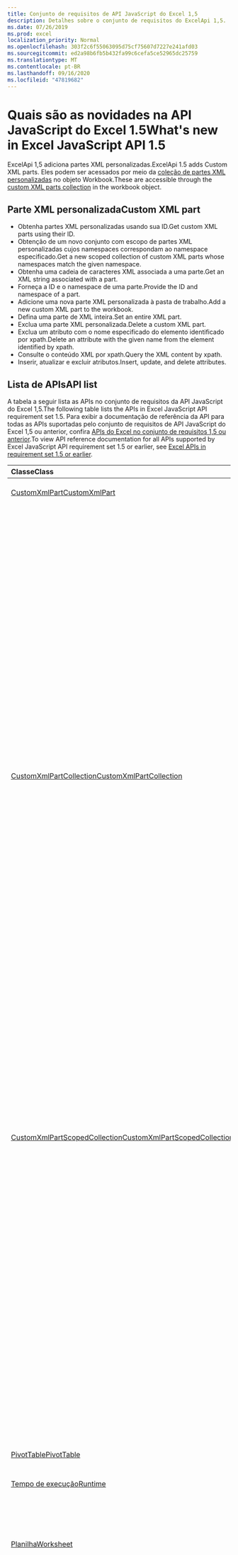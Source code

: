 ```yaml
---
title: Conjunto de requisitos de API JavaScript do Excel 1,5
description: Detalhes sobre o conjunto de requisitos do ExcelApi 1,5.
ms.date: 07/26/2019
ms.prod: excel
localization_priority: Normal
ms.openlocfilehash: 303f2c6f55063095d75cf75607d7227e241afd03
ms.sourcegitcommit: ed2a98b6fb5b432fa99c6cefa5ce52965dc25759
ms.translationtype: MT
ms.contentlocale: pt-BR
ms.lasthandoff: 09/16/2020
ms.locfileid: "47819682"
---
```

# <a name="whats-new-in-excel-javascript-api-15"></a><span data-ttu-id="e53a0-103">Quais são as novidades na API JavaScript do Excel 1.5</span><span class="sxs-lookup"><span data-stu-id="e53a0-103">What's new in Excel JavaScript API 1.5</span></span>

<span data-ttu-id="e53a0-104">ExcelApi 1,5 adiciona partes XML personalizadas.</span><span class="sxs-lookup"><span data-stu-id="e53a0-104">ExcelApi 1.5 adds Custom XML parts.</span></span> <span data-ttu-id="e53a0-105">Eles podem ser acessados por meio da [coleção de partes XML personalizadas](/javascript/api/excel/excel.workbook#customxmlparts) no objeto Workbook.</span><span class="sxs-lookup"><span data-stu-id="e53a0-105">These are accessible through the [custom XML parts collection](/javascript/api/excel/excel.workbook#customxmlparts) in the workbook object.</span></span>

## <a name="custom-xml-part"></a><span data-ttu-id="e53a0-106">Parte XML personalizada</span><span class="sxs-lookup"><span data-stu-id="e53a0-106">Custom XML part</span></span>

* <span data-ttu-id="e53a0-107">Obtenha partes XML personalizadas usando sua ID.</span><span class="sxs-lookup"><span data-stu-id="e53a0-107">Get custom XML parts using their ID.</span></span>
* <span data-ttu-id="e53a0-108">Obtenção de um novo conjunto com escopo de partes XML personalizadas cujos namespaces correspondam ao namespace especificado.</span><span class="sxs-lookup"><span data-stu-id="e53a0-108">Get a new scoped collection of custom XML parts whose namespaces match the given namespace.</span></span>
* <span data-ttu-id="e53a0-109">Obtenha uma cadeia de caracteres XML associada a uma parte.</span><span class="sxs-lookup"><span data-stu-id="e53a0-109">Get an XML string associated with a part.</span></span>
* <span data-ttu-id="e53a0-110">Forneça a ID e o namespace de uma parte.</span><span class="sxs-lookup"><span data-stu-id="e53a0-110">Provide the ID and namespace of a part.</span></span>
* <span data-ttu-id="e53a0-111">Adicione uma nova parte XML personalizada à pasta de trabalho.</span><span class="sxs-lookup"><span data-stu-id="e53a0-111">Add a new custom XML part to the workbook.</span></span>
* <span data-ttu-id="e53a0-112">Defina uma parte de XML inteira.</span><span class="sxs-lookup"><span data-stu-id="e53a0-112">Set an entire XML part.</span></span>
* <span data-ttu-id="e53a0-113">Exclua uma parte XML personalizada.</span><span class="sxs-lookup"><span data-stu-id="e53a0-113">Delete a custom XML part.</span></span>
* <span data-ttu-id="e53a0-114">Exclua um atributo com o nome especificado do elemento identificado por xpath.</span><span class="sxs-lookup"><span data-stu-id="e53a0-114">Delete an attribute with the given name from the element identified by xpath.</span></span>
* <span data-ttu-id="e53a0-115">Consulte o conteúdo XML por xpath.</span><span class="sxs-lookup"><span data-stu-id="e53a0-115">Query the XML content by xpath.</span></span>
* <span data-ttu-id="e53a0-116">Inserir, atualizar e excluir atributos.</span><span class="sxs-lookup"><span data-stu-id="e53a0-116">Insert, update, and delete attributes.</span></span>

## <a name="api-list"></a><span data-ttu-id="e53a0-117">Lista de APIs</span><span class="sxs-lookup"><span data-stu-id="e53a0-117">API list</span></span>

<span data-ttu-id="e53a0-118">A tabela a seguir lista as APIs no conjunto de requisitos da API JavaScript do Excel 1,5.</span><span class="sxs-lookup"><span data-stu-id="e53a0-118">The following table lists the APIs in Excel JavaScript API requirement set 1.5.</span></span> <span data-ttu-id="e53a0-119">Para exibir a documentação de referência da API para todas as APIs suportadas pelo conjunto de requisitos de API JavaScript do Excel 1,5 ou anterior, confira [APIs do Excel no conjunto de requisitos 1,5 ou anterior](/javascript/api/excel?view=excel-js-1.5&preserve-view=true).</span><span class="sxs-lookup"><span data-stu-id="e53a0-119">To view API reference documentation for all APIs supported by Excel JavaScript API requirement set 1.5 or earlier, see [Excel APIs in requirement set 1.5 or earlier](/javascript/api/excel?view=excel-js-1.5&preserve-view=true).</span></span>

| <span data-ttu-id="e53a0-120">Classe</span><span class="sxs-lookup"><span data-stu-id="e53a0-120">Class</span></span> | <span data-ttu-id="e53a0-121">Campos</span><span class="sxs-lookup"><span data-stu-id="e53a0-121">Fields</span></span> | <span data-ttu-id="e53a0-122">Descrição</span><span class="sxs-lookup"><span data-stu-id="e53a0-122">Description</span></span> |
|:---|:---|:---|
|[<span data-ttu-id="e53a0-123">CustomXmlPart</span><span class="sxs-lookup"><span data-stu-id="e53a0-123">CustomXmlPart</span></span>](/javascript/api/excel/excel.customxmlpart)|[<span data-ttu-id="e53a0-124">delete()</span><span class="sxs-lookup"><span data-stu-id="e53a0-124">delete()</span></span>](/javascript/api/excel/excel.customxmlpart#delete--)|<span data-ttu-id="e53a0-125">Exclui a parte XML personalizada.</span><span class="sxs-lookup"><span data-stu-id="e53a0-125">Deletes the custom XML part.</span></span>|
||[<span data-ttu-id="e53a0-126">getXml()</span><span class="sxs-lookup"><span data-stu-id="e53a0-126">getXml()</span></span>](/javascript/api/excel/excel.customxmlpart#getxml--)|<span data-ttu-id="e53a0-127">Obtém o conteúdo XML completo da parte XML personalizada.</span><span class="sxs-lookup"><span data-stu-id="e53a0-127">Gets the custom XML part's full XML content.</span></span>|
||[<span data-ttu-id="e53a0-128">id</span><span class="sxs-lookup"><span data-stu-id="e53a0-128">id</span></span>](/javascript/api/excel/excel.customxmlpart#id)|<span data-ttu-id="e53a0-129">A ID da parte XML personalizada.</span><span class="sxs-lookup"><span data-stu-id="e53a0-129">The custom XML part's ID.</span></span> <span data-ttu-id="e53a0-130">Somente leitura.</span><span class="sxs-lookup"><span data-stu-id="e53a0-130">Read-only.</span></span>|
||[<span data-ttu-id="e53a0-131">namespaceUri</span><span class="sxs-lookup"><span data-stu-id="e53a0-131">namespaceUri</span></span>](/javascript/api/excel/excel.customxmlpart#namespaceuri)|<span data-ttu-id="e53a0-132">O URI do namespace da parte XML personalizada.</span><span class="sxs-lookup"><span data-stu-id="e53a0-132">The custom XML part's namespace URI.</span></span> <span data-ttu-id="e53a0-133">Somente leitura.</span><span class="sxs-lookup"><span data-stu-id="e53a0-133">Read-only.</span></span>|
||[<span data-ttu-id="e53a0-134">setXml (XML: String)</span><span class="sxs-lookup"><span data-stu-id="e53a0-134">setXml(xml: string)</span></span>](/javascript/api/excel/excel.customxmlpart#setxml-xml-)|<span data-ttu-id="e53a0-135">Define o conteúdo XML completo da parte XML personalizada.</span><span class="sxs-lookup"><span data-stu-id="e53a0-135">Sets the custom XML part's full XML content.</span></span>|
|[<span data-ttu-id="e53a0-136">CustomXmlPartCollection</span><span class="sxs-lookup"><span data-stu-id="e53a0-136">CustomXmlPartCollection</span></span>](/javascript/api/excel/excel.customxmlpartcollection)|[<span data-ttu-id="e53a0-137">Add (XML: String)</span><span class="sxs-lookup"><span data-stu-id="e53a0-137">add(xml: string)</span></span>](/javascript/api/excel/excel.customxmlpartcollection#add-xml-)|<span data-ttu-id="e53a0-138">Adiciona uma nova parte XML personalizada à pasta de trabalho.</span><span class="sxs-lookup"><span data-stu-id="e53a0-138">Adds a new custom XML part to the workbook.</span></span>|
||[<span data-ttu-id="e53a0-139">getByNamespace (namespaceUri: cadeia de caracteres)</span><span class="sxs-lookup"><span data-stu-id="e53a0-139">getByNamespace(namespaceUri: string)</span></span>](/javascript/api/excel/excel.customxmlpartcollection#getbynamespace-namespaceuri-)|<span data-ttu-id="e53a0-140">Obtém uma nova coleção com escopo de partes XML personalizadas cujos namespaces correspondem ao namespace especificado.</span><span class="sxs-lookup"><span data-stu-id="e53a0-140">Gets a new scoped collection of custom XML parts whose namespaces match the given namespace.</span></span>|
||[<span data-ttu-id="e53a0-141">getCount()</span><span class="sxs-lookup"><span data-stu-id="e53a0-141">getCount()</span></span>](/javascript/api/excel/excel.customxmlpartcollection#getcount--)|<span data-ttu-id="e53a0-142">Obtém o número de partes CustomXml na coleção.</span><span class="sxs-lookup"><span data-stu-id="e53a0-142">Gets the number of CustomXml parts in the collection.</span></span>|
||[<span data-ttu-id="e53a0-143">getItem(id: string)</span><span class="sxs-lookup"><span data-stu-id="e53a0-143">getItem(id: string)</span></span>](/javascript/api/excel/excel.customxmlpartcollection#getitem-id-)|<span data-ttu-id="e53a0-144">Obtém uma parte XML personalizada com base em sua ID.</span><span class="sxs-lookup"><span data-stu-id="e53a0-144">Gets a custom XML part based on its ID.</span></span>|
||[<span data-ttu-id="e53a0-145">getItemOrNullObject(id: string)</span><span class="sxs-lookup"><span data-stu-id="e53a0-145">getItemOrNullObject(id: string)</span></span>](/javascript/api/excel/excel.customxmlpartcollection#getitemornullobject-id-)|<span data-ttu-id="e53a0-146">Obtém uma parte XML personalizada com base em sua ID.</span><span class="sxs-lookup"><span data-stu-id="e53a0-146">Gets a custom XML part based on its ID.</span></span>|
||[<span data-ttu-id="e53a0-147">items</span><span class="sxs-lookup"><span data-stu-id="e53a0-147">items</span></span>](/javascript/api/excel/excel.customxmlpartcollection#items)|<span data-ttu-id="e53a0-148">Obtém os itens filhos carregados nesta coleção.</span><span class="sxs-lookup"><span data-stu-id="e53a0-148">Gets the loaded child items in this collection.</span></span>|
|[<span data-ttu-id="e53a0-149">CustomXmlPartScopedCollection</span><span class="sxs-lookup"><span data-stu-id="e53a0-149">CustomXmlPartScopedCollection</span></span>](/javascript/api/excel/excel.customxmlpartscopedcollection)|[<span data-ttu-id="e53a0-150">getCount()</span><span class="sxs-lookup"><span data-stu-id="e53a0-150">getCount()</span></span>](/javascript/api/excel/excel.customxmlpartscopedcollection#getcount--)|<span data-ttu-id="e53a0-151">Obtém o número de partes CustomXML nesta coleção.</span><span class="sxs-lookup"><span data-stu-id="e53a0-151">Gets the number of CustomXML parts in this collection.</span></span>|
||[<span data-ttu-id="e53a0-152">getItem(id: string)</span><span class="sxs-lookup"><span data-stu-id="e53a0-152">getItem(id: string)</span></span>](/javascript/api/excel/excel.customxmlpartscopedcollection#getitem-id-)|<span data-ttu-id="e53a0-153">Obtém uma parte XML personalizada com base em sua ID.</span><span class="sxs-lookup"><span data-stu-id="e53a0-153">Gets a custom XML part based on its ID.</span></span>|
||[<span data-ttu-id="e53a0-154">getItemOrNullObject(id: string)</span><span class="sxs-lookup"><span data-stu-id="e53a0-154">getItemOrNullObject(id: string)</span></span>](/javascript/api/excel/excel.customxmlpartscopedcollection#getitemornullobject-id-)|<span data-ttu-id="e53a0-155">Obtém uma parte XML personalizada com base em sua ID.</span><span class="sxs-lookup"><span data-stu-id="e53a0-155">Gets a custom XML part based on its ID.</span></span>|
||[<span data-ttu-id="e53a0-156">getOnlyItem()</span><span class="sxs-lookup"><span data-stu-id="e53a0-156">getOnlyItem()</span></span>](/javascript/api/excel/excel.customxmlpartscopedcollection#getonlyitem--)|<span data-ttu-id="e53a0-157">Se o conjunto contiver exatamente um item, esse método o retornará.</span><span class="sxs-lookup"><span data-stu-id="e53a0-157">If the collection contains exactly one item, this method returns it.</span></span>|
||[<span data-ttu-id="e53a0-158">getOnlyItemOrNullObject()</span><span class="sxs-lookup"><span data-stu-id="e53a0-158">getOnlyItemOrNullObject()</span></span>](/javascript/api/excel/excel.customxmlpartscopedcollection#getonlyitemornullobject--)|<span data-ttu-id="e53a0-159">Se o conjunto contiver exatamente um item, esse método o retornará.</span><span class="sxs-lookup"><span data-stu-id="e53a0-159">If the collection contains exactly one item, this method returns it.</span></span>|
||[<span data-ttu-id="e53a0-160">items</span><span class="sxs-lookup"><span data-stu-id="e53a0-160">items</span></span>](/javascript/api/excel/excel.customxmlpartscopedcollection#items)|<span data-ttu-id="e53a0-161">Obtém os itens filhos carregados nesta coleção.</span><span class="sxs-lookup"><span data-stu-id="e53a0-161">Gets the loaded child items in this collection.</span></span>|
|[<span data-ttu-id="e53a0-162">PivotTable</span><span class="sxs-lookup"><span data-stu-id="e53a0-162">PivotTable</span></span>](/javascript/api/excel/excel.pivottable)|[<span data-ttu-id="e53a0-163">id</span><span class="sxs-lookup"><span data-stu-id="e53a0-163">id</span></span>](/javascript/api/excel/excel.pivottable#id)|<span data-ttu-id="e53a0-164">Id da Tabela Dinâmica.</span><span class="sxs-lookup"><span data-stu-id="e53a0-164">Id of the PivotTable.</span></span> <span data-ttu-id="e53a0-165">Somente leitura.</span><span class="sxs-lookup"><span data-stu-id="e53a0-165">Read-only.</span></span>|
|[<span data-ttu-id="e53a0-166">Tempo de execução</span><span class="sxs-lookup"><span data-stu-id="e53a0-166">Runtime</span></span>](/javascript/api/excel/excel.runtime)||[<span data-ttu-id="e53a0-167">Pasta de trabalho</span><span class="sxs-lookup"><span data-stu-id="e53a0-167">Workbook</span></span>](/javascript/api/excel/excel.workbook)|[<span data-ttu-id="e53a0-168">customXmlParts</span><span class="sxs-lookup"><span data-stu-id="e53a0-168">customXmlParts</span></span>](/javascript/api/excel/excel.workbook#customxmlparts)|<span data-ttu-id="e53a0-169">Representa a coleção de partes XML personalizadas contidas por esta pasta de trabalho.</span><span class="sxs-lookup"><span data-stu-id="e53a0-169">Represents the collection of custom XML parts contained by this workbook.</span></span> <span data-ttu-id="e53a0-170">Somente leitura.</span><span class="sxs-lookup"><span data-stu-id="e53a0-170">Read-only.</span></span>|
|[<span data-ttu-id="e53a0-171">Planilha</span><span class="sxs-lookup"><span data-stu-id="e53a0-171">Worksheet</span></span>](/javascript/api/excel/excel.worksheet)|[<span data-ttu-id="e53a0-172">getNext (visibleOnly?: Boolean)</span><span class="sxs-lookup"><span data-stu-id="e53a0-172">getNext(visibleOnly?: boolean)</span></span>](/javascript/api/excel/excel.worksheet#getnext-visibleonly-)|<span data-ttu-id="e53a0-173">Obtém a planilha que segue esta.</span><span class="sxs-lookup"><span data-stu-id="e53a0-173">Gets the worksheet that follows this one.</span></span> <span data-ttu-id="e53a0-174">Se não houver planilhas após esta, este método gerará um erro.</span><span class="sxs-lookup"><span data-stu-id="e53a0-174">If there are no worksheets following this one, this method will throw an error.</span></span>|
||[<span data-ttu-id="e53a0-175">getNextOrNullObject (visibleOnly?: Boolean)</span><span class="sxs-lookup"><span data-stu-id="e53a0-175">getNextOrNullObject(visibleOnly?: boolean)</span></span>](/javascript/api/excel/excel.worksheet#getnextornullobject-visibleonly-)|<span data-ttu-id="e53a0-176">Obtém a planilha que segue esta.</span><span class="sxs-lookup"><span data-stu-id="e53a0-176">Gets the worksheet that follows this one.</span></span> <span data-ttu-id="e53a0-177">Se não houver planilhas após esta, este método retornará um objeto NULL.</span><span class="sxs-lookup"><span data-stu-id="e53a0-177">If there are no worksheets following this one, this method will return a null object.</span></span>|
||[<span data-ttu-id="e53a0-178">getprevious (visibleOnly?: Boolean)</span><span class="sxs-lookup"><span data-stu-id="e53a0-178">getPrevious(visibleOnly?: boolean)</span></span>](/javascript/api/excel/excel.worksheet#getprevious-visibleonly-)|<span data-ttu-id="e53a0-179">Obtém a planilha que precede esta.</span><span class="sxs-lookup"><span data-stu-id="e53a0-179">Gets the worksheet that precedes this one.</span></span> <span data-ttu-id="e53a0-180">Se não houver planilhas anteriores, este método gerará um erro.</span><span class="sxs-lookup"><span data-stu-id="e53a0-180">If there are no previous worksheets, this method will throw an error.</span></span>|
||[<span data-ttu-id="e53a0-181">getPreviousOrNullObject (visibleOnly?: Boolean)</span><span class="sxs-lookup"><span data-stu-id="e53a0-181">getPreviousOrNullObject(visibleOnly?: boolean)</span></span>](/javascript/api/excel/excel.worksheet#getpreviousornullobject-visibleonly-)|<span data-ttu-id="e53a0-182">Obtém a planilha que precede esta.</span><span class="sxs-lookup"><span data-stu-id="e53a0-182">Gets the worksheet that precedes this one.</span></span> <span data-ttu-id="e53a0-183">Se não houver planilhas anteriores, este método retornará um objeto NULL.</span><span class="sxs-lookup"><span data-stu-id="e53a0-183">If there are no previous worksheets, this method will return a null objet.</span></span>|
|[<span data-ttu-id="e53a0-184">WorksheetCollection</span><span class="sxs-lookup"><span data-stu-id="e53a0-184">WorksheetCollection</span></span>](/javascript/api/excel/excel.worksheetcollection)|[<span data-ttu-id="e53a0-185">GetFirst (visibleOnly?: Boolean)</span><span class="sxs-lookup"><span data-stu-id="e53a0-185">getFirst(visibleOnly?: boolean)</span></span>](/javascript/api/excel/excel.worksheetcollection#getfirst-visibleonly-)|<span data-ttu-id="e53a0-186">Obtém a primeira planilha na coleção.</span><span class="sxs-lookup"><span data-stu-id="e53a0-186">Gets the first worksheet in the collection.</span></span>|
||[<span data-ttu-id="e53a0-187">GetLast (visibleOnly?: Boolean)</span><span class="sxs-lookup"><span data-stu-id="e53a0-187">getLast(visibleOnly?: boolean)</span></span>](/javascript/api/excel/excel.worksheetcollection#getlast-visibleonly-)|<span data-ttu-id="e53a0-188">Obtém a última planilha na coleção.</span><span class="sxs-lookup"><span data-stu-id="e53a0-188">Gets the last worksheet in the collection.</span></span>|

## <a name="see-also"></a><span data-ttu-id="e53a0-189">Confira também</span><span class="sxs-lookup"><span data-stu-id="e53a0-189">See also</span></span>

- [<span data-ttu-id="e53a0-190">Documentação deReferência da API JavaScript do Excel</span><span class="sxs-lookup"><span data-stu-id="e53a0-190">Excel JavaScript API Reference Documentation</span></span>](/javascript/api/excel?view=excel-js-1.5&preserve-view=true)
- [<span data-ttu-id="e53a0-191">Conjuntos de requisitos da API JavaScript do Excel</span><span class="sxs-lookup"><span data-stu-id="e53a0-191">Excel JavaScript API requirement sets</span></span>](excel-api-requirement-sets.md)

